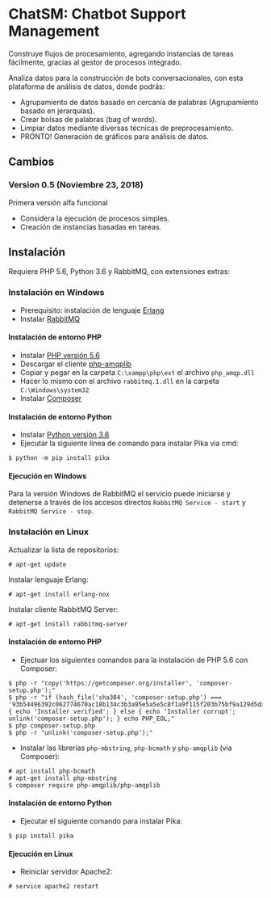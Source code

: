 # ChatSM: Chatbot Support Management

Construye flujos de procesamiento, agregando instancias de tareas fácilmente, gracias al gestor de procesos integrado.

Analiza datos para la construcción de bots conversacionales, con esta plataforma de análisis de datos, donde podrás:

- Agrupamiento de datos basado en cercanía de palabras (Agrupamiento basado en jerarquías).
- Crear bolsas de palabras (bag of words).
- Limpiar datos mediante diversas técnicas de preprocesamiento.
- PRONTO! Generación de gráficos para análisis de datos.

## Cambios

### Version 0.5 (Noviembre 23, 2018)

Primera versión alfa funcional
- Considera la ejecución de procesos simples.
- Creación de instancias basadas en tareas.

## Instalación

Requiere PHP 5.6, Python 3.6 y RabbitMQ, con extensiones extras:

### Instalación en Windows

- Prerequisito: instalación de lenguaje [Erlang](http://erlang.org/download/otp_win64_21.1.exe)
- Instalar [RabbitMQ](https://github.com/rabbitmq/rabbitmq-server/releases/download/v3.7.9/rabbitmq-server-3.7.9.exe)

#### Instalación de entorno PHP

- Instalar [PHP versión 5.6](https://windows.php.net/downloads/releases/php-5.6.38-Win32-VC11-x64.zip)
- Descargar el cliente [php-amqplib](https://windows.php.net/downloads/pecl/releases/amqp/1.4.0/php_amqp-1.4.0-5.6-ts-vc11-x64.zip)
- Copiar y pegar en la carpeta `C:\xampp\php\ext` el archivo `php_amqp.dll`
- Hacer lo mismo con el archivo `rabbitmq.1.dll` en la carpeta `C:\Windows\system32`
- Instalar [Composer](https://getcomposer.org/Composer-Setup.exe)

#### Instalación de entorno Python

- Instalar [Python versión 3.6](https://www.python.org/ftp/python/3.6.7/python-3.6.7-amd64-webinstall.exe)
- Ejecutar la siguiente línea de comando para instalar Pika via cmd:

```console
$ python -m pip install pika
```

#### Ejecución en Windows

Para la versión Windows de RabbitMQ el servicio puede iniciarse y detenerse a través de los accesos directos `RabbitMQ Service - start` y `RabbitMQ Service - stop`.

### Instalación en Linux

Actualizar la lista de repositorios:
```console
# apt-get update
```

Instalar lenguaje Erlang:
```console
# apt-get install erlang-nox
```

Instalar cliente RabbitMQ Server:
```console
# apt-get install rabbitmq-server
```

#### Instalación de entorno PHP

- Ejectuar los siguientes comandos para la instalación de PHP 5.6 con Composer:

```console
$ php -r "copy('https://getcomposer.org/installer', 'composer-setup.php');"
$ php -r "if (hash_file('sha384', 'composer-setup.php') === '93b54496392c062774670ac18b134c3b3a95e5a5e5c8f1a9f115f203b75bf9a129d5daa8ba6a13e2cc8a1da0806388a8') { echo 'Installer verified'; } else { echo 'Installer corrupt'; unlink('composer-setup.php'); } echo PHP_EOL;"
$ php composer-setup.php
$ php -r "unlink('composer-setup.php');"
```

- Instalar las librerías `php-mbstring`, `php-bcmath` y `php-amqplib` (via Composer):

```console
# apt install php-bcmath
# apt-get install php-mbstring
$ composer require php-amqplib/php-amqplib
```

#### Instalación de entorno Python

- Ejecutar el siguiente comando para instalar Pika:

```console
$ pip install pika
```

#### Ejecución en Linux

- Reiniciar servidor Apache2:

```console
# service apache2 restart
```
